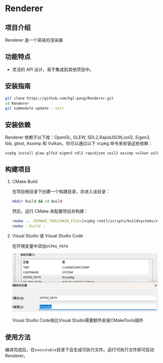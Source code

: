 # Renderer

## 项目介绍

Renderer 是一个简易的渲染器

## 功能特点

- 灵活的 API 设计，易于集成到其他项目中。

## 安装指南

```bash
git clone https://github.com/hgl-pong/Renderer.git
cd Renderer
git submodule update --init
```

## 安装依赖

Renderer 依赖于以下库：OpenGL, GLEW, SDL2,RapidJSON,soil2, Eigen3, tbb, gtest, Assimp 和 Vulkan。你可以通过以下 vcpkg 命令来安装这些依赖：

```bash
vcpkg install glew glfw3 eigen3 sdl2 rapidjson soil2 assimp vulkan vulkan-headers vulkan-validationlayers tbb gtest
```

## 构建项目

1. CMake Build

    在项目根目录下创建一个构建目录，并进入该目录：


    ```bash
    mkdir build && cd build
    ```

    然后，运行 CMake 来配置项目并构建：


    ```bash
    cmake .. -DCMAKE_TOOLCHAIN_FILE=[vcpkg root]/scripts/buildsystems/vcpkg.cmake
    cmake --build .
    ```

2. Visual Studio 或 Visual Studio Code

    在环境变量中添加`VCPKG_PATH`

    ![vcpkg_path](./img/vcpkg_path.jpg)

    Visual Studio Code相比Visual Studio需要额外安装CMakeTools插件

## 使用方法

编译完成后，在`executable`目录下会生成可执行文件。运行可执行文件即可启动 Renderer。
